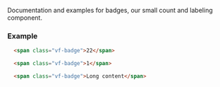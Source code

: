 Documentation and examples for badges, our small count and labeling component.

### Example


```html
  <span class="vf-badge">22</span>
```

```html
  <span class="vf-badge">1</span>
```

```html
  <span class="vf-badge">Long content</span>
```